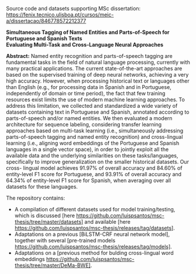 Source code and datasets supporting MSc dissertation:  
https://fenix.tecnico.ulisboa.pt/cursos/meic-a/dissertacao/846778572212377

**Simultaneous Tagging of Named Entities and Parts-of-Speech for Portuguese and Spanish Texts**  
**Evaluating Multi-Task and Cross-Language Neural Approaches**  

**Abstract:** Named entity recognition and parts-of-speech tagging are fundamental tasks in the field of natural language processing, currently with many practical applications. The current state-of-the-art approaches are based on the supervised training of deep neural networks, achieving a very high accuracy. However, when processing historical text or languages other than English (e.g., for processing data in Spanish and in Portuguese, independently of domain or time period), the fact that few training resources exist limits the use of modern machine learning approaches. To address this limitation, we collected and standardized a wide variety of datasets containing text in Portuguese and Spanish, annotated according to parts-of-speech and/or named entities. We then evaluated a modern architecture for sequence labeling, considering transfer learning approaches based on multi-task learning (i.e., simultaneously addressing parts-of-speech tagging and named entity recognition) and cross-lingual learning (i.e., aligning word embeddings of the Portuguese and Spanish languages in a single vector space), in order to jointly exploit all the available data and the underlying similarities on these tasks/languages, specifically to improve generalization on the smaller historical datasets. Our cross- lingual model achieves 91.97% of overall accuracy and 84.60% of entity-level F1 score for Portuguese, and 93.91% of overall accuracy and 64.34% of entity-level F1 score for Spanish, when averaging over all datasets for these languages.

The repository contains:
- A compilation of different datasets used for model training/testing, which is discussed [here https://github.com/luispsantos/msc-thesis/tree/master/datasets] and available [here https://github.com/luispsantos/msc-thesis/releases/tag/datasets].
- Adaptations on a previous [BiLSTM-CRF neural network model], together with several [pre-trained models https://github.com/luispsantos/msc-thesis/releases/tag/models].
- Adaptations on a [previous method for bulding cross-lingual word embeddings https://github.com/luispsantos/msc-thesis/tree/master/DeMa-BWE].
